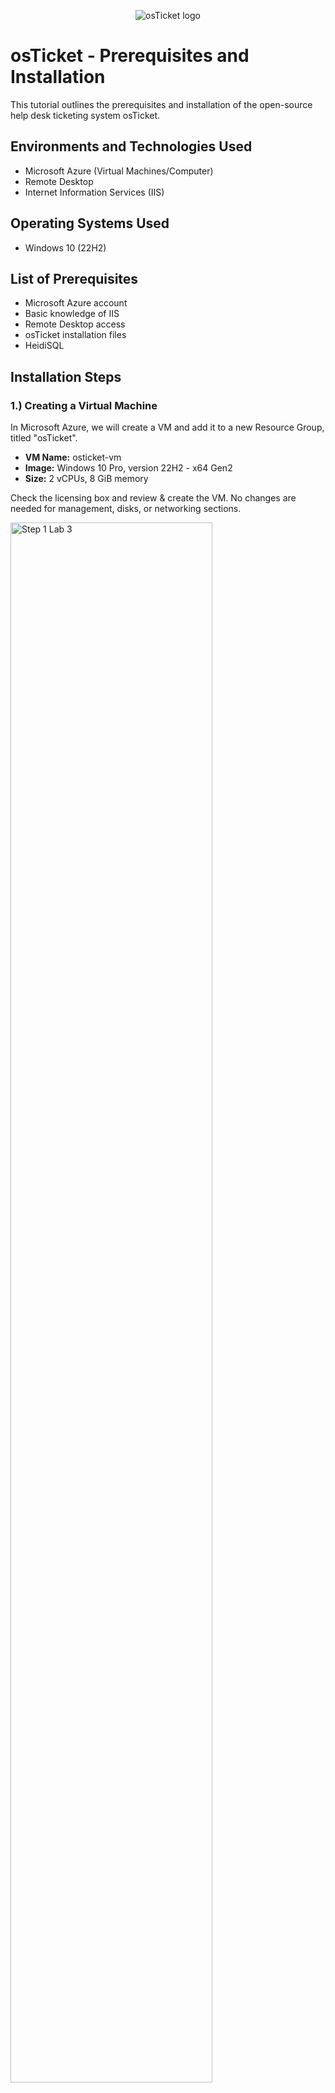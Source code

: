 <p align="center">
<img src="https://i.imgur.com/Clzj7Xs.png" alt="osTicket logo"/>
</p>

<h1>osTicket - Prerequisites and Installation</h1>
This tutorial outlines the prerequisites and installation of the open-source help desk ticketing system osTicket.<br />

<h2>Environments and Technologies Used</h2>

- Microsoft Azure (Virtual Machines/Computer)
- Remote Desktop
- Internet Information Services (IIS)

<h2>Operating Systems Used</h2>

- Windows 10 (22H2)

<h2>List of Prerequisites</h2>

- Microsoft Azure account
- Basic knowledge of IIS
- Remote Desktop access
- osTicket installation files
- HeidiSQL

<h2>Installation Steps</h2>

<h3>1.) Creating a Virtual Machine</h3>

In Microsoft Azure, we will create a VM and add it to a new Resource Group, titled "osTicket". 

- **VM Name:** osticket-vm  
- **Image:** Windows 10 Pro, version 22H2 - x64 Gen2  
- **Size:** 2 vCPUs, 8 GiB memory  

Check the licensing box and review & create the VM. No changes are needed for management, disks, or networking sections.

<p>
<img src="https://imgur.com/tXJV8Nn.png" height="80%" width="80%" alt="Step 1 Lab 3"/>
</p>

<p>
<img src="https://imgur.com/xIxIeJw.png" height="80%" width="80%" alt="Step 1 Lab 2"/>
</p>

<h3>2.) Accessing the Virtual Machine</h3>

- Log into the VM using **Remote Desktop** with the credentials created during the VM setup.

<p>
<img src="https://imgur.com/qMk46Uw.png" height="80%" width="80%" alt="Step 1 Lab 3"/>
</p>

<h3>3.) Download and Prepare Installation Files</h3>

- Within the VM, download the `osTicket-Installation-Files.zip` and unzip it to your desktop. The folder should be named `osTicket-Installation-Files`.

<p>
<img src="https://imgur.com/C80xifK.png" height="80%" width="80%" alt="Step 1 Lab 3"/>
</p>

<h3>4.) Install IIS and Enable Required Features</h3>

- Open **Control Panel** -> **Programs** -> **Turn Windows features on or off**.
- Install/enable **IIS** with the following features:
  - **World Wide Web Services** -> **Application Development Features** -> [X] CGI

<p>
<img src="https://imgur.com/eRYnjkR.png" height="80%" width="80%" alt="Step 1 Lab 3"/>
</p>

<h3>5.) Install Required Components</h3>

- From the `osTicket-Installation-Files` folder:
  - Install **PHP Manager for IIS**: `PHPManagerForIIS_V1.5.0.msi`.
  - Install **Rewrite Module**: `rewrite_amd64_en-US.msi`.
 
<p>
<img src="https://imgur.com/sBMVZ1D.png" height="80%" width="80%" alt="Step 1 Lab 3"/>
</p>

<h3>6.) Setup PHP</h3>

- Create the directory `C:\PHP`.
- Unzip `PHP 7.3.8` (`php-7.3.8-nts-Win32-VC15-x86.zip`) into the `C:\PHP` folder.
- Install `VC_redist.x86.exe`.

<p>
<img src="https://imgur.com/aKVDcdX.png" height="80%" width="80%" alt="Step 1 Lab 3"/>
</p>

<p>
<img src="https://imgur.com/71i0bQq.png" height="80%" width="80%" alt="Step 1 Lab 3"/>
</p>

<h3>7.) Install MySQL</h3>

- From the `osTicket-Installation-Files` folder, install MySQL 5.5.62 (`mysql-5.5.62-win32.msi`).
  - Select **Typical Setup**.
  - Launch the Configuration Wizard:
    - **Standard Configuration**
    - Input a username and password, don't forget this!

<p>
<img src="https://imgur.com/gU1mmij.png" height="80%" width="80%" alt="Step 1 Lab 3"/>
</p>

<h3>8.) Configure IIS</h3>

- Open IIS as an administrator.
- Register PHP:
  - Go to **PHP Manager** -> Register PHP path -> `C:\PHP\php-cgi.exe`.
- Reload IIS (Stop and Start the server).

<p>
<img src="https://imgur.com/qGXR04U.png" height="40%" width="50%" alt="Step 1 Lab 3"/>
</p>

<p>
<img src="https://imgur.com/tcm2hns.png" height="80%" width="80%" alt="Step 1 Lab 3"/>
</p>

<p>
<img src="https://imgur.com/Bpe0NWW.png" height="80%" width="80%" alt="Step 1 Lab 3"/>
</p>


<h3>9.) Install osTicket</h3>

- From the `osTicket-Installation-Files` folder:
  - Unzip `osTicket-v1.15.8.zip`.
  - Copy the `upload` folder into `C:\inetpub\wwwroot`.
  - Rename the `upload` folder to `osTicket`.
- Reload IIS (Stop and Start the server).

<p>
<img src="https://imgur.com/I47ieTi.png" height="80%" width="80%" alt="Step 1 Lab 3"/>
</p>

<p>
<img src="https://imgur.com/3e1CF2K.png" height="80%" width="80%" alt="Step 1 Lab 3"/>
</p>

<h3>10.) Configure osTicket</h3>

- Open IIS:
  - Navigate to **Sites** -> **Default** -> **osTicket**.
  - On the right, click **Browse *:80**.

<p>
<img src="https://imgur.com/2BOBiS0.png" height="80%" width="80%" alt="Step 1 Lab 3"/>
</p>

<p>
<img src="https://imgur.com/A8VD1ZI.png" height="80%" width="80%" alt="Step 1 Lab 3"/>
</p>

- Note extensions that are not enabled. Go back to IIS:
  - Navigate to **Sites** -> **Default** -> **osTicket**.
  - Double-click **PHP Manager** -> Click **Enable or disable an extension**.
  - Enable the following extensions:
    - `php_imap.dll`
    - `php_intl.dll`
    - `php_opcache.dll`

<p>
<img src="https://imgur.com/MQLiNUT.png" height="80%" width="80%" alt="Step 1 Lab 3"/>
</p>

<p>
<img src="https://imgur.com/lpQEvVH.png" height="80%" width="80%" alt="Step 1 Lab 3"/>
</p>

<h3>11.) Update Configuration Files</h3>

- Rename `ost-config.php`:
  - From: `C:\inetpub\wwwroot\osTicket\include\ost-sampleconfig.php`
  - To: `C:\inetpub\wwwroot\osTicket\include\ost-config.php`.
- Assign Permissions:
  - Disable inheritance -> Remove all permissions.
  - Add new permissions -> **Everyone** -> **Full control**.

<p>
<img src="https://imgur.com/jiyaAbO.png" height="80%" width="80%" alt="Step 1 Lab 3"/>
</p>

<p>
<img src="https://imgur.com/DJbCkHg.png" height="80%" width="80%" alt="Step 1 Lab 3"/>
</p>

<p>
<img src="https://imgur.com/JEZ6DCu.png" height="80%" width="80%" alt="Step 1 Lab 3"/>
</p>

<h3>12.) Complete osTicket Setup</h3>

- In the browser, continue the osTicket setup:
  - Set **Helpdesk Name**.
  - Set **Default email** (receives emails from customers).

<p>
<img src="https://imgur.com/yEt4fDC.png" height="80%" width="80%" alt="Step 1 Lab 3"/>
</p>

<h3>13.) Install HeidiSQL and Configure Database</h3>

- From the `osTicket-Installation-Files` folder, install **HeidiSQL**.
- Open HeidiSQL:
  - Create a new session: **Username:** root / **Password:** root.
  - Connect to the session.
  - Create a database named `osTicket`.

<p>
<img src="https://imgur.com/VjjQWVY.png" height="80%" width="80%" alt="Step 1 Lab 3"/>
</p>

<p>
<img src="https://imgur.com/9Dqt1G7.png" height="80%" width="80%" alt="Step 1 Lab 3"/>
</p>

<h3>14.) Finalize osTicket Installation</h3>

- In the browser, complete the setup:
  - **MySQL Database:** osTicket  
  - **MySQL Username:** root  
  - **MySQL Password:** root  
- Click **Install Now!**

<p>
<img src="https://imgur.com/h3BQRQB.png" height="80%" width="80%" alt="Step 1 Lab 3"/>
</p>

<h3>15.) Verify Installation</h3>

- Access your help desk login page: `http://localhost/osTicket/scp/login.php`.

<p>
<img src="https://imgur.com/oHoJDJh.png" height="80%" width="80%" alt="Step 1 Lab 3"/>
</p>

<h2>Conclusion</h2>

Congratulations! You have successfully installed and configured osTicket on your virtual machine. Your help desk system is now ready to use!
</p>

<h2>Conclusion</h2>
